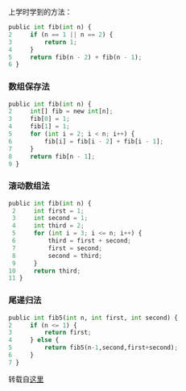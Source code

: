 上学时学到的方法：

```python
public int fib(int n) {
2     if (n == 1 || n == 2) {
3         return 1;
4     }
5     return fib(n - 2) + fib(n - 1);
6 }
```

### 数组保存法
```python
public int fib(int n) {
2     int[] fib = new int[n];
3     fib[0] = 1;
4     fib[1] = 1;
5     for (int i = 2; i < n; i++) {
6         fib[i] = fib[i - 2] + fib[i - 1];
7     }
8     return fib[n - 1];
9 }
```

### 滚动数组法

```python
public int fib(int n) {
 2     int first = 1;
 3     int second = 1;
 4     int third = 2;
 5     for (int i = 3; i <= n; i++) {
 6         third = first + second;
 7         first = second;
 8         second = third;
 9     }
10     return third;
11 }
```

### 尾递归法
```python
public int fib5(int n, int first, int second) {
2     if (n <= 1) {
3         return first;
4     } else {
5         return fib5(n-1,second,first+second);
6     }
7 }
```

转载自[这里](https://www.cnblogs.com/andy-songwei/p/11707142.html)
